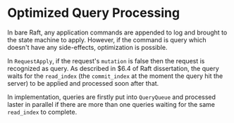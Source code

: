# Optimized Query Processing

In bare Raft, any application commands are appended to log and brought to the state machine to apply. However, if the command is query which doesn't have any side-effects, optimization is possible.

In `RequestApply`, if the request's `mutation` is false then the request is recognized as query. As described in $6.4 of Raft dissertation, the query waits for the `read_index` (the `commit_index` at the moment the query hit the server) to be applied and processed soon after that.

In implementation, queries are firstly put into `QueryQueue` and processed laster in parallel if there are more than one queries waiting for the same `read_index` to complete.